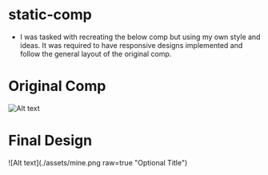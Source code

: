 # static-comp

- I was tasked with recreating the below comp but using my own style and ideas. It was required to have responsive designs implemented and follow the general layout of the original comp.

# Original Comp
![Alt text](/assets/original.pngraw=true "Optional Title")


# Final Design
![Alt text](./assets/mine.png raw=true "Optional Title")
